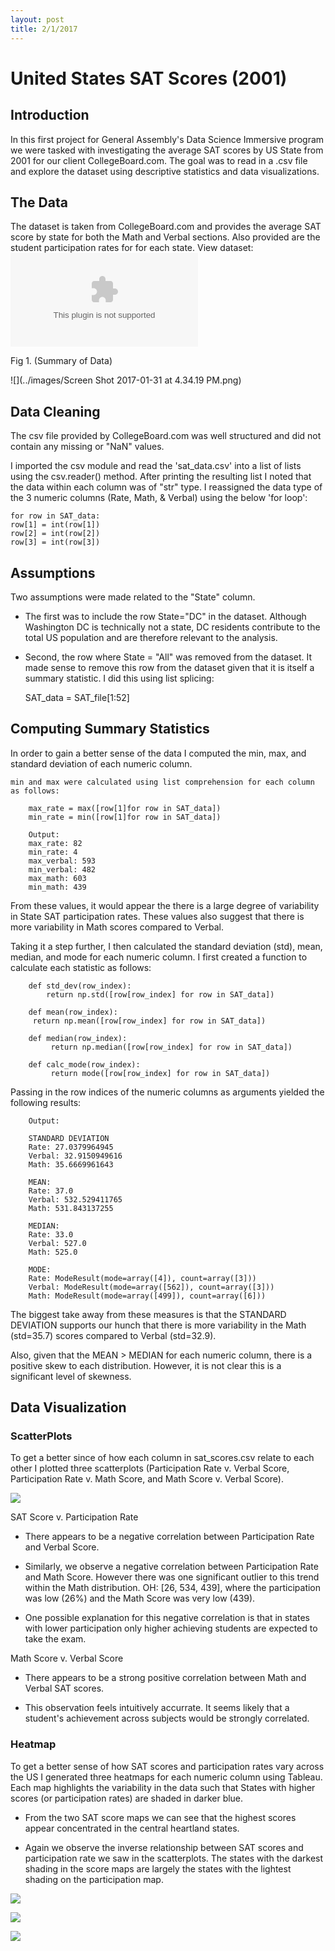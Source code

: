 ```yaml
---
layout: post
title: 2/1/2017
---
```

# United States SAT Scores (2001)
## Introduction
In this first project for General Assembly's Data Science Immersive program we were tasked with investigating the average SAT scores by US State from 2001 for our client CollegeBoard.com. The goal was to read in a .csv file and explore the dataset using descriptive statistics and data visualizations.

## The Data
The dataset is taken from CollegeBoard.com and provides the average SAT score by state for both the Math and Verbal sections. Also provided are the student participation rates for for each state. View dataset: ![](/_posts/assets/sat_scores.csv)

Fig 1. (Summary of Data)

![](../images/Screen Shot 2017-01-31 at 4.34.19 PM.png)



## Data Cleaning
The csv file provided by CollegeBoard.com was well structured and did not contain any missing or "NaN" values.

I imported the csv module and read the 'sat_data.csv' into a list of lists using the csv.reader() method. After printing the resulting list I noted that the data within each column was of "str" type. I reassigned the data type of the 3 numeric columns (Rate, Math, & Verbal) using the below 'for loop':

    for row in SAT_data:
    row[1] = int(row[1])
    row[2] = int(row[2])
    row[3] = int(row[3])  


## Assumptions  

Two assumptions were made related to the "State" column.
* The first was to include the row State="DC" in the dataset. Although Washington DC is technically not a state, DC residents contribute to the total US population and are therefore relevant to the analysis.
* Second, the row where State = "All" was removed from the dataset. It made sense to remove this row from the dataset given that it is itself a summary statistic. I did this using list splicing:

    SAT_data = SAT_file[1:52]

## Computing Summary Statistics

In order to gain a better sense of the data I computed the min, max, and standard deviation of each numeric column.  

    min and max were calculated using list comprehension for each column as follows:

        max_rate = max([row[1]for row in SAT_data])
        min_rate = min([row[1]for row in SAT_data])

        Output:
        max_rate: 82
        min_rate: 4
        max_verbal: 593
        min_verbal: 482
        max_math: 603
        min_math: 439

From these values, it would appear the there is a large degree of variability in State SAT participation rates. These values also suggest that there is more variability in Math scores compared to Verbal.

Taking it a step further, I then calculated the standard deviation (std), mean, median, and mode for each numeric column. I first created a function to calculate each statistic as follows:

        def std_dev(row_index):
    	    return np.std([row[row_index] for row in SAT_data])

        def mean(row_index):
         return np.mean([row[row_index] for row in SAT_data])

        def median(row_index):
             return np.median([row[row_index] for row in SAT_data])

        def calc_mode(row_index):
             return mode([row[row_index] for row in SAT_data])

Passing in the row indices of the numeric columns as arguments yielded the following results:

        Output:

        STANDARD DEVIATION
        Rate: 27.0379964945
        Verbal: 32.9150949616
        Math: 35.6669961643

        MEAN:
        Rate: 37.0
        Verbal: 532.529411765
        Math: 531.843137255

        MEDIAN:
        Rate: 33.0
        Verbal: 527.0
        Math: 525.0

        MODE:
        Rate: ModeResult(mode=array([4]), count=array([3]))
        Verbal: ModeResult(mode=array([562]), count=array([3]))
        Math: ModeResult(mode=array([499]), count=array([6]))

The biggest take away from these measures is that the STANDARD DEVIATION supports our hunch that there is more variability in the Math (std=35.7) scores compared to Verbal (std=32.9).

Also, given that the MEAN > MEDIAN for each numeric column, there is a positive skew to each distribution. However, it is not clear this is a significant level of skewness.

## Data Visualization

### ScatterPlots

To get a better since of how each column in sat_scores.csv relate to each other I plotted three scatterplots (Participation Rate v. Verbal Score, Participation Rate v. Math Score,  and Math Score v. Verbal Score).

![](../images/SAT_Scatter.png)

SAT Score v. Participation Rate

* There appears to be a negative correlation between Participation Rate and Verbal Score.

* Similarly, we observe a negative correlation between Participation Rate and Math Score. However there was one significant outlier to this trend within the Math distribution. OH: [26, 534, 439], where the participation was low (26%) and the Math Score was very low (439).

* One possible explanation for this negative correlation is that in states with lower participation only higher achieving students are expected to take the exam.

Math Score v. Verbal Score


* There appears to be a strong positive correlation between Math and Verbal SAT scores.

* This observation feels intuitively accurrate. It seems likely that a student's achievement across subjects would be strongly correlated.

### Heatmap

To get a better sense of how SAT scores and participation rates vary across the US I generated three heatmaps for each numeric column using Tableau.  Each map highlights the variability in the data such that States with higher scores (or participation rates) are shaded in darker blue.

* From the two SAT score maps we can see that the highest scores appear concentrated in the central heartland states.

* Again we observe the inverse relationship between SAT scores and participation rate we saw in the scatterplots. The states with the darkest shading in the score maps are largely the states with the lightest shading on the participation map.   

![](../images/SAT_Math_Heatmap.png)

![](../images/SAT_Verbal_Heatmap.png)

![](../images/SAT_Particpation_Heatmap.png)
